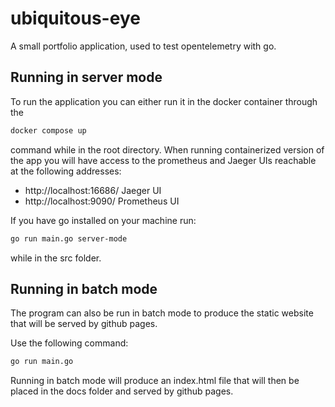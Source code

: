 # ubiquitous-eye

A small portfolio application, used to test opentelemetry with go.

## Running in server mode

To run the application you can either run it in the docker container through the 


``` bash
docker compose up 
```

command while in the root directory. When running containerized version of the app you will have access to the prometheus and Jaeger UIs reachable at the following addresses:

- http://localhost:16686/ Jaeger UI
- http://localhost:9090/ Prometheus UI

If you have go installed on your machine run:

``` bash
go run main.go server-mode
```

while in the src folder.

## Running in batch mode

The program can also be run in batch mode to produce the static website that will be served by github pages.

Use the following command:

``` bash
go run main.go
```

Running in batch mode will produce an index.html file that will then be placed in the docs folder and served by github pages.